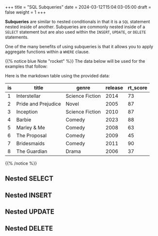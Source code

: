+++
title = "SQL Subqueries"
date = 2024-03-12T15:04:03-05:00
draft = false
weight = 1
+++

**Subqueries** are similar to nested conditionals in that it is a `SQL` statement nested inside of another. Subqueries are commonly nested inside of a `SELECT` statement but are also used within the `INSERT`, `UPDATE`, or `DELETE` statements.

One of the many benefits of using subqueries is that it allows you to apply aggregate functions within a `WHERE` clause.

{{% notice blue Note "rocket" %}}
The data below will be used for the examples that follow:

Here is the markdown table using the provided data:

| is | title | genre | release | rt_score |
| --- | --- | --- | --- | --- |
| 1 | Interstellar | Science Fiction | 2014 | 73 |
| 2 | Pride and Prejudice | Novel | 2005 | 87 |
| 3 | Inception | Science Fiction | 2010 | 87 |
| 4 | Barbie | Comedy | 2023 | 88 |
| 5 | Marley & Me | Comedy | 2008 | 63 |
| 6 | The Proposal | Comedy | 2009 | 45 |
| 7 | Bridesmaids | Comedy | 2011 | 90 |
| 8 | The Guardian | Drama | 2006 | 37 |
{{% /notice %}}

## Nested SELECT



## Nested INSERT

## Nested UPDATE

## Nested DELETE